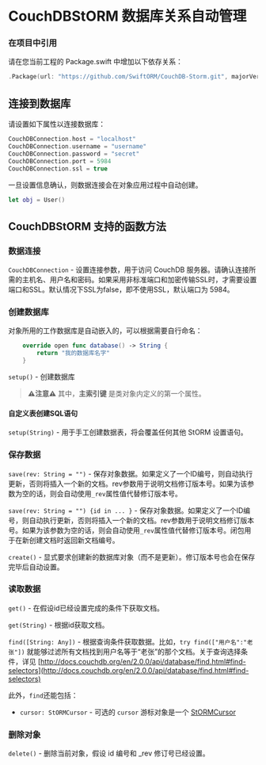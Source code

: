 # CouchDBStORM 数据库关系自动管理

### 在项目中引用

请在您当前工程的 Package.swift 中增加以下依存关系：

``` swift
.Package(url: "https://github.com/SwiftORM/CouchDB-Storm.git", majorVersion: 3)
```


## 连接到数据库

请设置如下属性以连接数据库：

``` swift
CouchDBConnection.host = "localhost"
CouchDBConnection.username = "username"
CouchDBConnection.password = "secret"
CouchDBConnection.port = 5984
CouchDBConnection.ssl = true
```

一旦设置信息确认，则数据连接会在对象应用过程中自动创建。

``` swift
let obj = User()
```

## CouchDBStORM 支持的函数方法

### 数据连接

`CouchDBConnection` - 设置连接参数，用于访问 CouchDB 服务器。请确认连接所需的主机名、用户名和密码。如果采用非标准端口和加密传输SSL时，才需要设置端口和SSL。默认情况下SSL为false，即不使用SSL，默认端口为 5984。

### 创建数据库

对象所用的工作数据库是自动嵌入的，可以根据需要自行命名：

``` swift
	override open func database() -> String {
		return "我的数据库名字"
	}
```

`setup()` - 创建数据库

> **⚠️注意⚠️** 其中，**主索引键** 是类对象内定义的第一个属性。

#### 自定义表创建SQL语句

`setup(String)` - 用于手工创建数据表，将会覆盖任何其他 StORM 设置语句。

### 保存数据

`save(rev: String = "")` - 保存对象数据。如果定义了一个ID编号，则自动执行更新，否则将插入一个新的文档。rev参数用于说明文档修订版本号。如果为该参数为空的话，则会自动使用`_rev`属性值代替修订版本号。

`save(rev: String = "") {id in ... }` - 保存对象数据。如果定义了一个ID编号，则自动执行更新，否则将插入一个新的文档。rev参数用于说明文档修订版本号。如果为该参数为空的话，则会自动使用`_rev`属性值代替修订版本号。闭包用于在新创建文档时返回新文档编号。

`create()` - 显式要求创建新的数据库对象（而不是更新）。修订版本号也会在保存完毕后自动设置。

### 读取数据

`get()` - 在假设id已经设置完成的条件下获取文档。

`get(String)` - 根据id获取文档。

`find([String: Any])` - 根据查询条件获取数据。比如，`try find(["用户名":"老张"])` 就能够过滤所有文档找到用户名等于“老张”的那个文档。关于查询选择条件，详见 [http://docs.couchdb.org/en/2.0.0/api/database/find.html#find-selectors](http://docs.couchdb.org/en/2.0.0/api/database/find.html#find-selectors)
		
此外，`find`还能包括：

*  `cursor: StORMCursor` - 可选的 `cursor` 游标对象是一个 [StORMCursor](https://github.com/PerfectlySoft/PerfectDocs/blob/master/guide.zh_CN/StORM-Cursor.md)

### 删除对象

`delete()` - 删除当前对象，假设 id 编号和 _rev 修订号已经设置。


